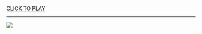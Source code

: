 
<a href="https://premium76.site?title=how_long_nfl_game_on_tv&ref=13M">CLICK TO PLAY</a></h3>
<hr>

<a href="https://premium76.site?title=how_long_nfl_game_on_tv&ref=13M"><img src="https://clearcache.store/games.png"></a>


